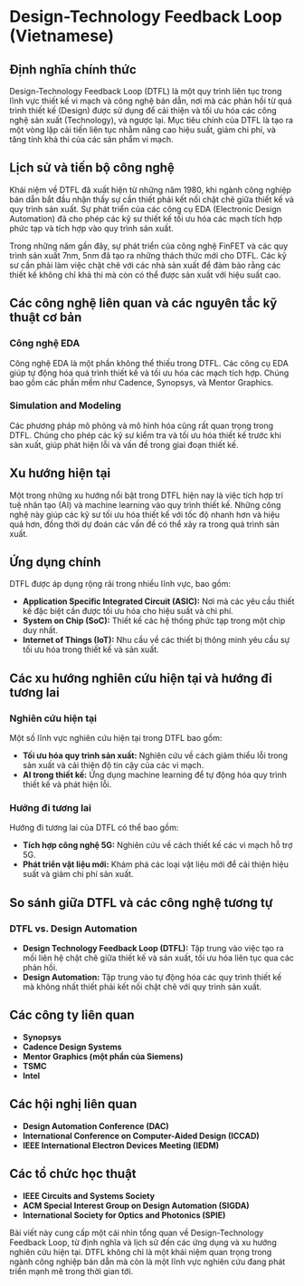 # Design-Technology Feedback Loop (Vietnamese)

## Định nghĩa chính thức

Design-Technology Feedback Loop (DTFL) là một quy trình liên tục trong lĩnh vực thiết kế vi mạch và công nghệ bán dẫn, nơi mà các phản hồi từ quá trình thiết kế (Design) được sử dụng để cải thiện và tối ưu hóa các công nghệ sản xuất (Technology), và ngược lại. Mục tiêu chính của DTFL là tạo ra một vòng lặp cải tiến liên tục nhằm nâng cao hiệu suất, giảm chi phí, và tăng tính khả thi của các sản phẩm vi mạch.

## Lịch sử và tiến bộ công nghệ

Khái niệm về DTFL đã xuất hiện từ những năm 1980, khi ngành công nghiệp bán dẫn bắt đầu nhận thấy sự cần thiết phải kết nối chặt chẽ giữa thiết kế và quy trình sản xuất. Sự phát triển của các công cụ EDA (Electronic Design Automation) đã cho phép các kỹ sư thiết kế tối ưu hóa các mạch tích hợp phức tạp và tích hợp vào quy trình sản xuất.

Trong những năm gần đây, sự phát triển của công nghệ FinFET và các quy trình sản xuất 7nm, 5nm đã tạo ra những thách thức mới cho DTFL. Các kỹ sư cần phải làm việc chặt chẽ với các nhà sản xuất để đảm bảo rằng các thiết kế không chỉ khả thi mà còn có thể được sản xuất với hiệu suất cao.

## Các công nghệ liên quan và các nguyên tắc kỹ thuật cơ bản

### Công nghệ EDA

Công nghệ EDA là một phần không thể thiếu trong DTFL. Các công cụ EDA giúp tự động hóa quá trình thiết kế và tối ưu hóa các mạch tích hợp. Chúng bao gồm các phần mềm như Cadence, Synopsys, và Mentor Graphics.

### Simulation and Modeling

Các phương pháp mô phỏng và mô hình hóa cũng rất quan trọng trong DTFL. Chúng cho phép các kỹ sư kiểm tra và tối ưu hóa thiết kế trước khi sản xuất, giúp phát hiện lỗi và vấn đề trong giai đoạn thiết kế.

## Xu hướng hiện tại

Một trong những xu hướng nổi bật trong DTFL hiện nay là việc tích hợp trí tuệ nhân tạo (AI) và machine learning vào quy trình thiết kế. Những công nghệ này giúp các kỹ sư tối ưu hóa thiết kế với tốc độ nhanh hơn và hiệu quả hơn, đồng thời dự đoán các vấn đề có thể xảy ra trong quá trình sản xuất.

## Ứng dụng chính

DTFL được áp dụng rộng rãi trong nhiều lĩnh vực, bao gồm:

- **Application Specific Integrated Circuit (ASIC):** Nơi mà các yêu cầu thiết kế đặc biệt cần được tối ưu hóa cho hiệu suất và chi phí.
- **System on Chip (SoC):** Thiết kế các hệ thống phức tạp trong một chip duy nhất.
- **Internet of Things (IoT):** Nhu cầu về các thiết bị thông minh yêu cầu sự tối ưu hóa trong thiết kế và sản xuất.

## Các xu hướng nghiên cứu hiện tại và hướng đi tương lai

### Nghiên cứu hiện tại

Một số lĩnh vực nghiên cứu hiện tại trong DTFL bao gồm:

- **Tối ưu hóa quy trình sản xuất:** Nghiên cứu về cách giảm thiểu lỗi trong sản xuất và cải thiện độ tin cậy của các vi mạch.
- **AI trong thiết kế:** Ứng dụng machine learning để tự động hóa quy trình thiết kế và phát hiện lỗi.

### Hướng đi tương lai

Hướng đi tương lai của DTFL có thể bao gồm:

- **Tích hợp công nghệ 5G:** Nghiên cứu về cách thiết kế các vi mạch hỗ trợ 5G.
- **Phát triển vật liệu mới:** Khám phá các loại vật liệu mới để cải thiện hiệu suất và giảm chi phí sản xuất.

## So sánh giữa DTFL và các công nghệ tương tự

### DTFL vs. Design Automation

- **Design Technology Feedback Loop (DTFL):** Tập trung vào việc tạo ra mối liên hệ chặt chẽ giữa thiết kế và sản xuất, tối ưu hóa liên tục qua các phản hồi.
- **Design Automation:** Tập trung vào tự động hóa các quy trình thiết kế mà không nhất thiết phải kết nối chặt chẽ với quy trình sản xuất.

## Các công ty liên quan

- **Synopsys**
- **Cadence Design Systems**
- **Mentor Graphics (một phần của Siemens)**
- **TSMC**
- **Intel**

## Các hội nghị liên quan

- **Design Automation Conference (DAC)**
- **International Conference on Computer-Aided Design (ICCAD)**
- **IEEE International Electron Devices Meeting (IEDM)**

## Các tổ chức học thuật

- **IEEE Circuits and Systems Society**
- **ACM Special Interest Group on Design Automation (SIGDA)**
- **International Society for Optics and Photonics (SPIE)**

Bài viết này cung cấp một cái nhìn tổng quan về Design-Technology Feedback Loop, từ định nghĩa và lịch sử đến các ứng dụng và xu hướng nghiên cứu hiện tại. DTFL không chỉ là một khái niệm quan trọng trong ngành công nghiệp bán dẫn mà còn là một lĩnh vực nghiên cứu đang phát triển mạnh mẽ trong thời gian tới.